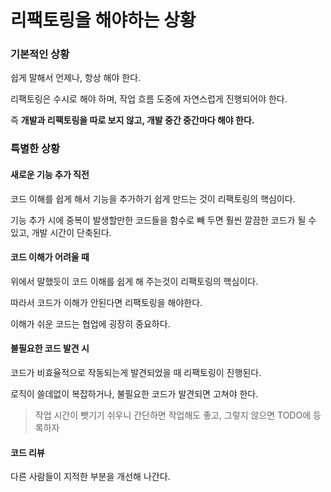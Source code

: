 # 리팩토링을 해야하는 상황

### 기본적인 상황

쉽게 말해서 언제나, 항상 해야 한다.

리팩토링은 수시로 해야 하며, 작업 흐름 도중에 자연스럽게 진행되어야 한다.

즉 **개발과 리팩토링을 따로 보지 않고, 개발 중간 중간마다 해야 한다.**

### 특별한 상황

#### 새로운 기능 추가 직전

코드 이해를 쉽게 해서 기능을 추가하기 쉽게 만드는 것이 리팩토링의 핵심이다.

기능 추가 시에 중복이 발생할만한 코드들을 함수로 빼 두면 훨씬 깔끔한 코드가 될 수 있고, 개발 시간이 단축된다.

#### 코드 이해가 어려울 때

위에서 말했듯이 코드 이해를 쉽게 해 주는것이 리팩토링의 핵심이다.

따라서 코드가 이해가 안된다면 리팩토링을 해야한다.

이해가 쉬운 코드는 협업에 굉장히 중요하다.

#### 불필요한 코드 발견 시

코드가 비효율적으로 작동되는게 발견되었을 때 리팩토링이 진행된다.

로직이 쓸데없이 복잡하거나, 불필요한 코드가 발견되면 고쳐야 한다.

> 작업 시간이 뺏기기 쉬우니 간단하면 작업해도 좋고, 그렇지 않으면 TODO에 등록하자

#### 코드 리뷰

다른 사람들이 지적한 부분을 개선해 나간다.